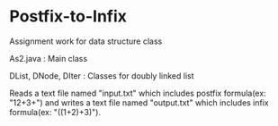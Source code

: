 # Postfix-to-Infix
Assignment work for data structure class



As2.java : Main class

DList, DNode, DIter : Classes for doubly linked list

Reads a text file named "input.txt" which includes postfix formula(ex: "12+3+") and writes a text file named "output.txt" which includes infix formula(ex: "((1+2)+3)").

